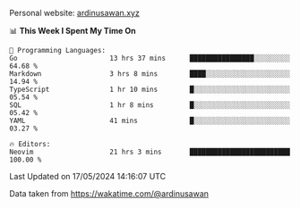 Personal website: [ardinusawan.xyz](https://ardinusawan.xyz)

<!--START_SECTION:waka-->
📊 **This Week I Spent My Time On** 

```text
💬 Programming Languages: 
Go                       13 hrs 37 mins      ████████████████░░░░░░░░░   64.68 % 
Markdown                 3 hrs 8 mins        ████░░░░░░░░░░░░░░░░░░░░░   14.94 % 
TypeScript               1 hr 10 mins        █░░░░░░░░░░░░░░░░░░░░░░░░   05.54 % 
SQL                      1 hr 8 mins         █░░░░░░░░░░░░░░░░░░░░░░░░   05.42 % 
YAML                     41 mins             █░░░░░░░░░░░░░░░░░░░░░░░░   03.27 % 

🔥 Editors: 
Neovim                   21 hrs 3 mins       █████████████████████████   100.00 % 
```


 Last Updated on 17/05/2024 14:16:07 UTC
<!--END_SECTION:waka-->
Data taken from https://wakatime.com/@ardinusawan
